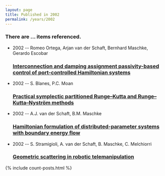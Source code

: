 ```yaml
---
layout: page
title: Published in 2002
permalink: /years/2002
---
```


<h3 id="number-posts">There are ... items referenced.</h3>
<ul class="post-list">

  <li>
    <span class="post-meta">2002 -- Romeo Ortega, Arjan van der Schaft, Bernhard Maschke, Gerardo Escobar</span>
    <h3><a class="post-link" href="{{ site.baseurl }}/interconnection-and-damping-assignment-passivity-based-control-of-port-controlled-hamiltonian-systems">Interconnection and damping assignment passivity-based control of port-controlled Hamiltonian systems</a></h3>
  </li>
  <li>
    <span class="post-meta">2002 -- S. Blanes, P.C. Moan</span>
    <h3><a class="post-link" href="{{ site.baseurl }}/practical-symplectic-partitioned-runge-kutta-and-runge-kutta-nystrom-methods">Practical symplectic partitioned Runge–Kutta and Runge–Kutta–Nyström methods</a></h3>
  </li>
  <li>
    <span class="post-meta">2002 -- A.J. van der Schaft, B.M. Maschke</span>
    <h3><a class="post-link" href="{{ site.baseurl }}/hamiltonian-formulation-of-distributed-parameter-systems-with-boundary-energy-flow">Hamiltonian formulation of distributed-parameter systems with boundary energy flow</a></h3>
  </li>
  <li>
    <span class="post-meta">2002 -- S. Stramigioli, A. van der Schaft, B. Maschke, C. Melchiorri</span>
    <h3><a class="post-link" href="{{ site.baseurl }}/geometric-scattering-in-robotic-telemanipulation">Geometric scattering in robotic telemanipulation</a></h3>
  </li>
</ul>
{% include count-posts.html %}

